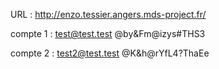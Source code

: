 URL : http://enzo.tessier.angers.mds-project.fr/

compte 1 : test@test.test  @by&Fm@izys#THS3

compte 2 : test2@test.test  @K&h@rYfL4?ThaEe

